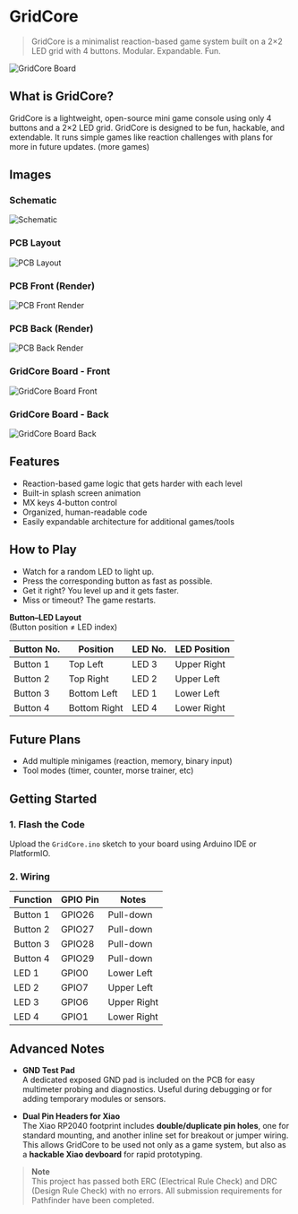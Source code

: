# GridCore

> GridCore is a minimalist reaction-based game system built on a 2×2 LED grid with 4 buttons. Modular. Expandable. Fun.

![GridCore Board](image%2FGridCore_Render_Front.png)

## What is GridCore?

GridCore is a lightweight, open-source mini game console using only 4 buttons and a 2×2 LED grid. GridCore is designed to be fun, hackable, and extendable. It runs simple games like reaction challenges with plans for more in future updates. (more games)

## Images

### Schematic
![Schematic](image%2FSchematics.png)

### PCB Layout
![PCB Layout](image%2FPCB.png)

### PCB Front (Render)
![PCB Front Render](image%2FPCB_Render_Front.png)

### PCB Back (Render)
![PCB Back Render](image%2FPCB_Render_Back.png)

### GridCore Board - Front
![GridCore Board Front](image%2FGridCore_Render_Front.png)

### GridCore Board - Back
![GridCore Board Back](image%2FGridCore_Render_Back.png)

## Features

- Reaction-based game logic that gets harder with each level
- Built-in splash screen animation
- MX keys 4-button control
- Organized, human-readable code
- Easily expandable architecture for additional games/tools

## How to Play

- Watch for a random LED to light up.
- Press the corresponding button as fast as possible.
- Get it right? You level up and it gets faster.
- Miss or timeout? The game restarts.

**Button–LED Layout**  
(Button position ≠ LED index)

| Button No. | Position     | LED No. | LED Position    |
|------------|--------------|---------|-----------------|
| Button 1   | Top Left     | LED 3   | Upper Right     |
| Button 2   | Top Right    | LED 2   | Upper Left      |
| Button 3   | Bottom Left  | LED 1   | Lower Left      |
| Button 4   | Bottom Right | LED 4   | Lower Right     |

## Future Plans

- Add multiple minigames (reaction, memory, binary input)
- Tool modes (timer, counter, morse trainer, etc)

## Getting Started

### 1. Flash the Code

Upload the `GridCore.ino` sketch to your board using Arduino IDE or PlatformIO.

### 2. Wiring

| Function | GPIO Pin | Notes         |
|----------|----------|---------------|
| Button 1 | GPIO26   | Pull-down     |
| Button 2 | GPIO27   | Pull-down     |
| Button 3 | GPIO28   | Pull-down     |
| Button 4 | GPIO29   | Pull-down     |
| LED 1    | GPIO0    | Lower Left    |
| LED 2    | GPIO7    | Upper Left    |
| LED 3    | GPIO6    | Upper Right   |
| LED 4    | GPIO1    | Lower Right   |

## Advanced Notes

- **GND Test Pad**  
  A dedicated exposed GND pad is included on the PCB for easy multimeter probing and diagnostics. Useful during debugging or for adding temporary modules or sensors.

- **Dual Pin Headers for Xiao**  
  The Xiao RP2040 footprint includes **double/duplicate pin holes**, one for standard mounting, and another inline set for breakout or jumper wiring. This allows GridCore to be used not only as a game system, but also as a **hackable Xiao devboard** for rapid prototyping.

> **Note**  
> This project has passed both ERC (Electrical Rule Check) and DRC (Design Rule Check) with no errors. All submission requirements for Pathfinder have been completed.
